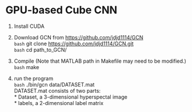 # GPU-based Cube CNN

1. Install CUDA

2. Download GCN from https://github.com/jdjd1114/GCN
   <br>`bash`
   git clone https://github.com/jdjd1114/GCN.git
   <br>`bash`
   cd path_to_GCN/
   
3. Compile (Note that MATLAB path in Makefile may need to be modified.)
   <br>`bash`
   make
   
4. run the program
   <br>`bash` ./bin/gcn data/DATASET.mat
   <br> DATASET.mat consists of two parts: 
   <br> * Dataset, a 3-dimensional hyperspectal image
   <br> * labels, a 2-dimensional label matrix
